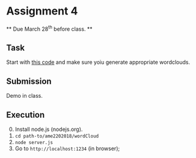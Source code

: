 # Assignment 4
** Due March 28<sup>th</sup> before class. **

## Task

Start with
[this
code](https://github.com/tejaswigowda/ame2202018/tree/master/wordCloud)
and make sure yoiu generate appropriate wordclouds.

## Submission
Demo in class.


## Execution
0. Install node.js (nodejs.org).
1. ``cd path-to/ame2202018/wordCloud ``
2. `` node server.js ``
3. Go to `http://localhost:1234` (in browser);
